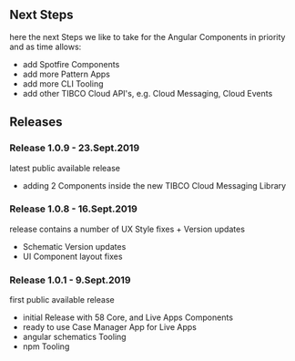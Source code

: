 ## Next Steps

here the next Steps we like to take for the Angular Components in priority and as time allows:

- add Spotfire Components
- add more Pattern Apps
- add more CLI Tooling
- add other TIBCO Cloud API's, e.g. Cloud Messaging, Cloud Events

## Releases

### Release 1.0.9 - 23.Sept.2019
latest public available release

- adding 2 Components inside the new TIBCO Cloud Messaging Library

### Release 1.0.8 - 16.Sept.2019
release contains a number of UX Style fixes + Version updates

- Schematic Version updates
- UI Component layout fixes 

### Release 1.0.1 - 9.Sept.2019
first public available release

- initial Release with 58 Core, and Live Apps Components
- ready to use Case Manager App for Live Apps
- angular schematics Tooling
- npm Tooling
